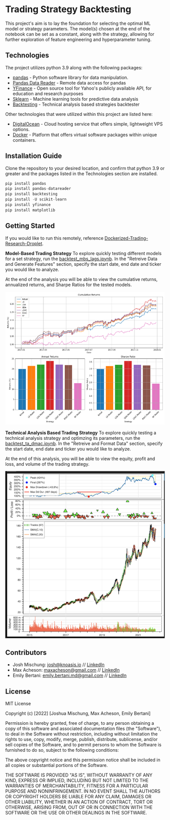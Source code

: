 # Trading Strategy Backtesting

This project's aim is to lay the foundation for selecting the optimal ML model or strategy parameters. The model(s) chosen at the end of the notebook can be set as a constant, along with the strategy, allowing for further exploration of feature engineering and hyperparameter tuning.


## Technologies

The project utilizes python 3.9 along with the following packages:

- [pandas](https://pandas.pydata.org/) - Python software library for data manipulation.
- [Pandas Data Reader](https://pandas-datareader.readthedocs.io/en/latest/) - Remote data access for pandas
- [YFinance](https://pypi.org/project/yfinance/) - Open source tool for Yahoo's publicly available API, for education and research purposes
- [Sklearn](https://scikit-learn.org/stable/index.html) - Machine learning tools for predictive data analysis
- [Backtesting](https://kernc.github.io/backtesting.py/doc/backtesting/#gsc.tab=0) - Technical analysis based strategies backtester

Other technologies that were utilized within this project are listed here:

- [DigitalOcean](https://www.digitalocean.com/) - Cloud hosting service that offers simple, lightweight VPS options.
- [Docker](https://docs.docker.com/) - Platform that offers virtual software packages within unique containers. 




## Installation Guide

Clone the repository to your desired location, and confirm that python 3.9 or greater and the packages listed in the Technologies section are installed.

```python
pip install pandas
pip install pandas-datareader
pip install backtesting
pip install -U scikit-learn
pip install yfinance
pip install matplotlib
```

## Getting Started

If you would like to run this remotely, reference [Dockerized-Trading-Research-Droplet](https://github.com/jmischung/Dockerized-Trading-Research-Droplet).

__Model-Based Trading Strategy__
To explore quickly testing different models for a set strategy, run the [backtest\_mbs\_lags.ipynb](https://github.com/jmischung/Trading-Strategy-Backtesting/blob/main/backtest_mbs_lags.ipynb).  In the "Retreive Data and Generate Features" section, specify the start date, end date and ticker you would like to analyze.

At the end of the analysis you will be able to view the cumulative returns, annualized returns, and Sharpe Ratios for the tested models.

![Financial Metrics Chart - Lags](Images/financialMetrics_mbs_lags.png)

__Technical Analysis Based Trading Strategy__
To explore quickly testing a technical analysis strategy and optimzing its parameters, run the [backtest\_ta\_dmac.ipynb](https://github.com/jmischung/Trading-Strategy-Backtesting/blob/main/backtest_ta_dmac.ipynb).  In the "Retreive and Format Data" section, specify the start date, end date and ticker you would like to analyze.

At the end of this analysis, you will be able to view the equity, profit and loss, and volume of the trading strategy.

![Financial Metrics Chart - DMAC](Images/ta_finMetrics_dmac.png)


## Contributors

- Josh Mischung: josh@knoasis.io // [LinkedIn](https://www.linkedin.com/in/joshmischung/)
- Max Acheson: maxacheson@gmail.com // [LinkedIn](https://www.linkedin.com/in/max-acheson-75093a19a/)
- Emily Bertani: emily.bertani.md@gmail.com // [LinkedIn](https://www.linkedin.com/in/emily-bertani-1ab184222/)

## License

MIT License

Copyright (c) [2022] [Joshua Mischung, Max Acheson, Emily Bertani]

Permission is hereby granted, free of charge, to any person obtaining a copy
of this software and associated documentation files (the "Software"), to deal
in the Software without restriction, including without limitation the rights
to use, copy, modify, merge, publish, distribute, sublicense, and/or sell
copies of the Software, and to permit persons to whom the Software is
furnished to do so, subject to the following conditions:

The above copyright notice and this permission notice shall be included in all
copies or substantial portions of the Software.

THE SOFTWARE IS PROVIDED "AS IS", WITHOUT WARRANTY OF ANY KIND, EXPRESS OR
IMPLIED, INCLUDING BUT NOT LIMITED TO THE WARRANTIES OF MERCHANTABILITY,
FITNESS FOR A PARTICULAR PURPOSE AND NONINFRINGEMENT. IN NO EVENT SHALL THE
AUTHORS OR COPYRIGHT HOLDERS BE LIABLE FOR ANY CLAIM, DAMAGES OR OTHER
LIABILITY, WHETHER IN AN ACTION OF CONTRACT, TORT OR OTHERWISE, ARISING FROM,
OUT OF OR IN CONNECTION WITH THE SOFTWARE OR THE USE OR OTHER DEALINGS IN THE
SOFTWARE.
